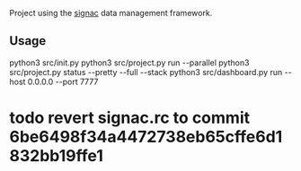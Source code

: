 Project using the [signac](https://signac.io) data management framework.

## Usage

python3 src/init.py
python3 src/project.py run --parallel
python3 src/project.py status --pretty --full --stack
python3 src/dashboard.py run --host 0.0.0.0 --port 7777 

# todo revert signac.rc to commit 6be6498f34a4472738eb65cffe6d1832bb19ffe1
